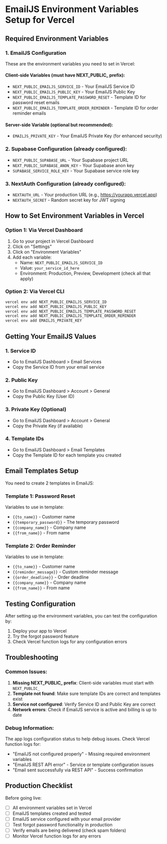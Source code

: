 # EmailJS Environment Variables Setup for Vercel

## Required Environment Variables

### 1. EmailJS Configuration
These are the environment variables you need to set in Vercel:

#### Client-side Variables (must have NEXT_PUBLIC_ prefix):
- `NEXT_PUBLIC_EMAILJS_SERVICE_ID` - Your EmailJS Service ID
- `NEXT_PUBLIC_EMAILJS_PUBLIC_KEY` - Your EmailJS Public Key
- `NEXT_PUBLIC_EMAILJS_TEMPLATE_PASSWORD_RESET` - Template ID for password reset emails
- `NEXT_PUBLIC_EMAILJS_TEMPLATE_ORDER_REMINDER` - Template ID for order reminder emails

#### Server-side Variable (optional but recommended):
- `EMAILJS_PRIVATE_KEY` - Your EmailJS Private Key (for enhanced security)

### 2. Supabase Configuration (already configured):
- `NEXT_PUBLIC_SUPABASE_URL` - Your Supabase project URL
- `NEXT_PUBLIC_SUPABASE_ANON_KEY` - Your Supabase anon key
- `SUPABASE_SERVICE_ROLE_KEY` - Your Supabase service role key

### 3. NextAuth Configuration (already configured):
- `NEXTAUTH_URL` - Your production URL (e.g., https://yourapp.vercel.app)
- `NEXTAUTH_SECRET` - Random secret key for JWT signing

## How to Set Environment Variables in Vercel

### Option 1: Via Vercel Dashboard
1. Go to your project in Vercel Dashboard
2. Click on "Settings"
3. Click on "Environment Variables"
4. Add each variable:
   - Name: `NEXT_PUBLIC_EMAILJS_SERVICE_ID`
   - Value: `your_service_id_here`
   - Environment: Production, Preview, Development (check all that apply)

### Option 2: Via Vercel CLI
```bash
vercel env add NEXT_PUBLIC_EMAILJS_SERVICE_ID
vercel env add NEXT_PUBLIC_EMAILJS_PUBLIC_KEY
vercel env add NEXT_PUBLIC_EMAILJS_TEMPLATE_PASSWORD_RESET
vercel env add NEXT_PUBLIC_EMAILJS_TEMPLATE_ORDER_REMINDER
vercel env add EMAILJS_PRIVATE_KEY
```

## Getting Your EmailJS Values

### 1. Service ID
- Go to EmailJS Dashboard > Email Services
- Copy the Service ID from your email service

### 2. Public Key
- Go to EmailJS Dashboard > Account > General
- Copy the Public Key (User ID)

### 3. Private Key (Optional)
- Go to EmailJS Dashboard > Account > General
- Copy the Private Key (if available)

### 4. Template IDs
- Go to EmailJS Dashboard > Email Templates
- Copy the Template ID for each template you created

## Email Templates Setup

You need to create 2 templates in EmailJS:

### Template 1: Password Reset
Variables to use in template:
- `{{to_name}}` - Customer name
- `{{temporary_password}}` - The temporary password
- `{{company_name}}` - Company name
- `{{from_name}}` - From name

### Template 2: Order Reminder
Variables to use in template:
- `{{to_name}}` - Customer name
- `{{reminder_message}}` - Custom reminder message
- `{{order_deadline}}` - Order deadline
- `{{company_name}}` - Company name
- `{{from_name}}` - From name

## Testing Configuration

After setting up the environment variables, you can test the configuration by:

1. Deploy your app to Vercel
2. Try the forgot password feature
3. Check Vercel function logs for any configuration errors

## Troubleshooting

### Common Issues:

1. **Missing NEXT_PUBLIC_ prefix**: Client-side variables must start with `NEXT_PUBLIC_`
2. **Template not found**: Make sure template IDs are correct and templates exist
3. **Service not configured**: Verify Service ID and Public Key are correct
4. **Network errors**: Check if EmailJS service is active and billing is up to date

### Debug Information:
The app logs configuration status to help debug issues. Check Vercel function logs for:
- "EmailJS not configured properly" - Missing required environment variables
- "EmailJS REST API error" - Service or template configuration issues
- "Email sent successfully via REST API" - Success confirmation

## Production Checklist

Before going live:
- [ ] All environment variables set in Vercel
- [ ] EmailJS templates created and tested
- [ ] EmailJS service configured with your email provider
- [ ] Test forgot password functionality in production
- [ ] Verify emails are being delivered (check spam folders)
- [ ] Monitor Vercel function logs for any errors
